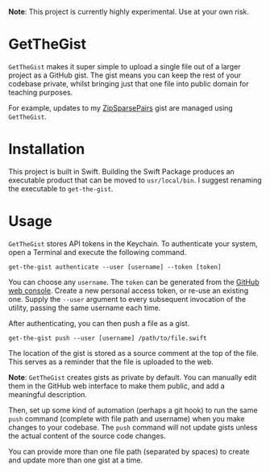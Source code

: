 **Note**: This project is currently highly experimental. Use at your own risk. 

# GetTheGist

`GetTheGist` makes it super simple to upload a single file out of a larger project as a GitHub gist. The gist means you can keep the rest of your codebase private, whilst bringing just that one file into public domain for teaching purposes. 

For example, updates to my [ZipSparsePairs](https://gist.github.com/benjaminmayo/734812a8f1e437f98d08381817bc38a2) gist are managed using `GetTheGist`.

# Installation

This project is built in Swift. Building the Swift Package produces an executable product that can be moved to `usr/local/bin`. I suggest renaming the executable to `get-the-gist`.

# Usage

`GetTheGist` stores API tokens in the Keychain. To authenticate your system, open a Terminal and execute the following command.

```
get-the-gist authenticate --user [username] --token [token] 
```

You can choose any `username`. The `token` can be generated from the [GitHub web console](https://github.com/settings/tokens/). Create a new personal access token, or re-use an existing one. Supply the `--user` argument to every subsequent invocation of the utility, passing the same username each time. 

After authenticating, you can then push a file as a gist. 

```
get-the-gist push --user [username] /path/to/file.swift
```
The location of the gist is stored as a source comment at the top of the file. This serves as a reminder that the file is uploaded to the web.

**Note**: `GetTheGist` creates gists as private by default. You can manually edit them in the GitHub web interface to make them public, and add a meaningful description.

Then, set up some kind of automation (perhaps a git hook) to run the same `push` command (complete with file path and username) when you make changes to your codebase. The `push` command will not update gists unless the actual content of the source code changes.

You can provide more than one file path (separated by spaces) to create and update more than one gist at a time. 
